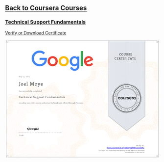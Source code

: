 ## [Back to Coursera Courses](/README.md)
### [Technical Support Fundamentals](https://www.coursera.org/learn/technical-support-fundamentals)
[Verify or Download Certificate](https://www.coursera.org/verify/3APKPT4TVDH2)

![](3APKPT4TVDH2.png)

